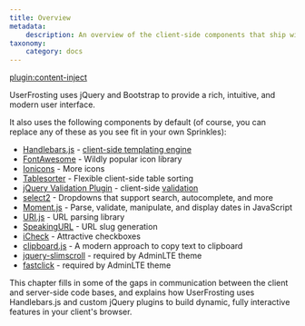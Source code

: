 ```yaml
---
title: Overview
metadata:
    description: An overview of the client-side components that ship with UserFrosting.
taxonomy:
    category: docs
---
```

[plugin:content-inject](/modular/_update5.0)

UserFrosting uses jQuery and Bootstrap to provide a rich, intuitive, and modern user interface.

It also uses the following components by default (of course, you can replace any of these as you see fit in your own Sprinkles):

- [Handlebars.js](http://handlebarsjs.com/) - [client-side templating engine](/client-side-code/client-side-templating)
- [FontAwesome](http://fontawesome.io/) - Wildly popular icon library
- [Ionicons](http://ionicons.com/) - More icons
- [Tablesorter](https://mottie.github.io/tablesorter/docs/) - Flexible client-side table sorting
- [jQuery Validation Plugin](https://jqueryvalidation.org/) - client-side [validation](/routes-and-controllers/client-input/validation)
- [select2](http://select2.github.io/) - Dropdowns that support search, autocomplete, and more
- [Moment.js](https://momentjs.com/) - Parse, validate, manipulate, and display dates in JavaScript
- [URI.js](http://medialize.github.io/URI.js/) - URL parsing library
- [SpeakingURL](https://pid.github.io/speakingurl/) - URL slug generation
- [iCheck](http://icheck.fronteed.com/) - Attractive checkboxes
- [clipboard.js](https://clipboardjs.com/) - A modern approach to copy text to clipboard
- [jquery-slimscroll](http://rocha.la/jQuery-slimScroll) - required by AdminLTE theme
- [fastclick](https://github.com/ftlabs/fastclick) - required by AdminLTE theme

This chapter fills in some of the gaps in communication between the client and server-side code bases, and explains how UserFrosting uses Handlebars.js and custom jQuery plugins to build dynamic, fully interactive features in your client's browser. 
